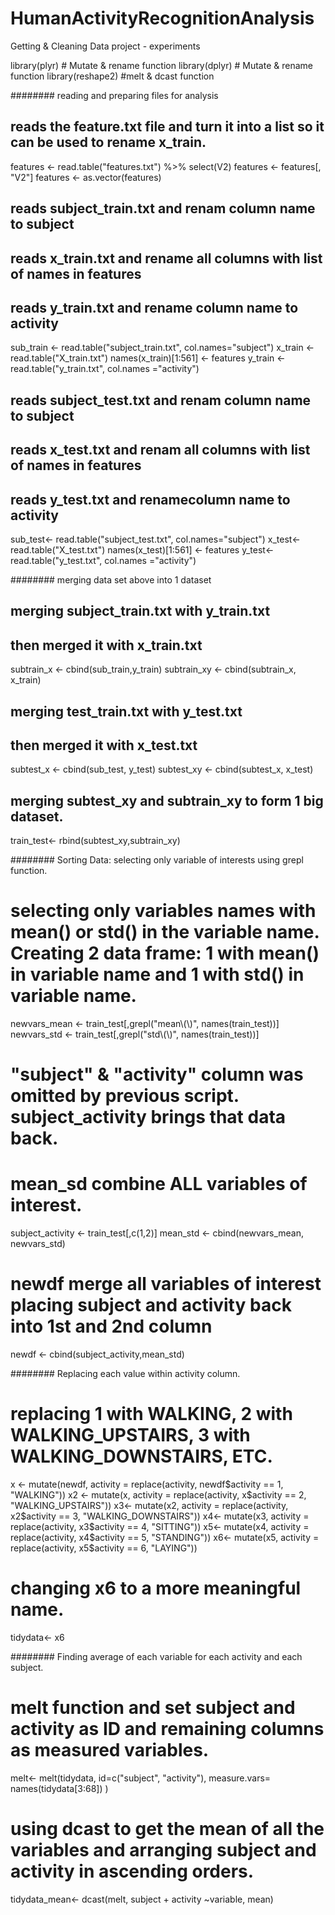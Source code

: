 # HumanActivityRecognitionAnalysis
Getting & Cleaning Data project - experiments

library(plyr) # Mutate & rename function
library(dplyr) # Mutate & rename function
library(reshape2) #melt & dcast function

######## reading and preparing files for analysis 


## reads the feature.txt file and turn it into a list so it can be used to rename x_train.
features <- read.table("features.txt") %>% select(V2) 
features <- features[, "V2"]
features <- as.vector(features) 

## reads subject_train.txt and renam column name to subject
## reads x_train.txt and rename all columns with list of names in features 
## reads y_train.txt and rename column name to activity 
sub_train <- read.table("subject_train.txt", col.names="subject")
x_train <- read.table("X_train.txt")
names(x_train)[1:561] <- features
y_train <- read.table("y_train.txt", col.names ="activity")

## reads subject_test.txt and renam column name to subject
## reads x_test.txt and renam all columns with list of names in features 
## reads y_test.txt and renamecolumn name to activity 
sub_test<- read.table("subject_test.txt", col.names="subject")
x_test<- read.table("X_test.txt")
names(x_test)[1:561] <- features
y_test<- read.table("y_test.txt", col.names ="activity")

######## merging data set above into 1 dataset


## merging subject_train.txt with y_train.txt 
## then merged it with x_train.txt
subtrain_x <- cbind(sub_train,y_train)
subtrain_xy <- cbind(subtrain_x, x_train)

## merging test_train.txt with y_test.txt 
## then merged it with x_test.txt
subtest_x <- cbind(sub_test, y_test)
subtest_xy <- cbind(subtest_x, x_test)

## merging subtest_xy and subtrain_xy to form 1 big dataset.
train_test<- rbind(subtest_xy,subtrain_xy)


######## Sorting Data: selecting only variable of interests using grepl function.

# selecting only variables names with mean() or std() in the variable name. Creating 2 data frame: 1 with mean() in variable name and 1 with std() in variable name.
newvars_mean <- train_test[,grepl("mean\\(\\)", names(train_test))]
newvars_std <- train_test[,grepl("std\\(\\)", names(train_test))]

# "subject" & "activity" column was omitted by previous script. subject_activity brings that data back.
# mean_sd combine ALL variables of interest. 
subject_activity <- train_test[,c(1,2)]
mean_std <- cbind(newvars_mean, newvars_std) 

# newdf merge all variables of interest placing subject and activity back into 1st and 2nd column 
newdf <- cbind(subject_activity,mean_std)


######## Replacing each value within activity column. 

# replacing 1 with WALKING, 2 with WALKING_UPSTAIRS, 3 with WALKING_DOWNSTAIRS, ETC. 
x <- mutate(newdf, activity = replace(activity, newdf$activity == 1, "WALKING"))
x2 <- mutate(x, activity = replace(activity, x$activity == 2, "WALKING_UPSTAIRS"))
x3<- mutate(x2, activity = replace(activity, x2$activity == 3, "WALKING_DOWNSTAIRS"))
x4<- mutate(x3, activity = replace(activity, x3$activity == 4, "SITTING"))
x5<- mutate(x4, activity = replace(activity, x4$activity == 5, "STANDING"))
x6<- mutate(x5, activity = replace(activity, x5$activity == 6, "LAYING"))

# changing x6 to a more meaningful name.
tidydata<- x6 


######## Finding average of each variable for each activity and each subject.

# melt function and set subject and activity as ID and remaining columns as measured variables.
melt<- melt(tidydata, id=c("subject", "activity"), measure.vars= names(tidydata[3:68]) )

# using dcast to get the mean of all the variables and arranging subject and activity in ascending orders. 
tidydata_mean<- dcast(melt, subject + activity ~variable, mean)
